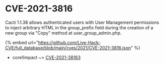 # CVE-2021-3816

Cacti 1.1.38 allows authenticated users with User Management permissions to inject arbitrary HTML in the group_prefix field during the creation of a new group via "Copy" method at user_group_admin.php.

{% embed url="https://github.com/Live-Hack-CVE/full_database/blob/main/cves/2021/CVE-2021-3816.json" %}


* core1impact ~> [CVE-2021-38163](https://zeste.alice-snow.ru/2021/database/cve-2021-3816/cve-2021-38163-core1impact)
